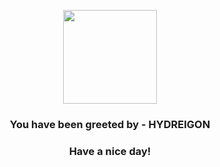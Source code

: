 <p align="center">
            <img src="https://raw.githubusercontent.com/PokeAPI/sprites/master/sprites/pokemon/635.png" width="150" height="150">
          </p>
          <h3 align="center">You have been greeted by - <b>HYDREIGON</b></h3>
          <h3 align="center">Have a nice day!</h3>
